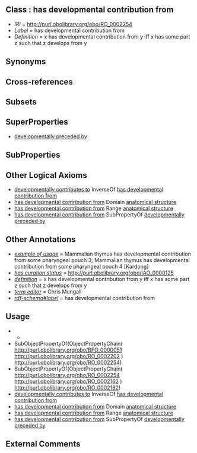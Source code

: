 
## Class : has developmental contribution from

 * *IRI* = http://purl.obolibrary.org/obo/RO_0002254
 * *Label* = has developmental contribution from
 * *Definition* = x has developmental contribution from y iff x has some part z such that z develops from y

## Synonyms


## Cross-references


## Subsets


## SuperProperties

 * [developmentally preceded by](../../RO/58/RO_0002258.md)

## SubProperties


## Other Logical Axioms

 * [developmentally contributes to](../../RO/55/RO_0002255.md) InverseOf [has developmental contribution from](../../RO/54/RO_0002254.md)
 * [has developmental contribution from](../../RO/54/RO_0002254.md) Domain [anatomical structure](../../CARO/03/CARO_0000003.md)
 * [has developmental contribution from](../../RO/54/RO_0002254.md) Range [anatomical structure](../../CARO/03/CARO_0000003.md)
 * [has developmental contribution from](../../RO/54/RO_0002254.md) SubPropertyOf [developmentally preceded by](../../RO/58/RO_0002258.md)

## Other Annotations

 * *[example of usage](../../IAO/12/IAO_0000112.md)* = Mammalian thymus has developmental contribution from some pharyngeal pouch 3; Mammalian thymus has developmental contribution from some pharyngeal pouch 4 [Kardong]
 * *[has curation status](../../IAO/14/IAO_0000114.md)* = http://purl.obolibrary.org/obo/IAO_0000125
 * *[definition](../../IAO/15/IAO_0000115.md)* = x has developmental contribution from y iff x has some part z such that z develops from y
 * *[term editor](../../IAO/17/IAO_0000117.md)* = Chris Mungall
 * *[rdf-schema#label](../../el/rdf-schema#label.md)* = has developmental contribution from

## Usage

 * -
 * SubObjectPropertyOf(ObjectPropertyChain( <http://purl.obolibrary.org/obo/BFO_0000051> <http://purl.obolibrary.org/obo/RO_0002202> ) <http://purl.obolibrary.org/obo/RO_0002254>)
 * SubObjectPropertyOf(ObjectPropertyChain( <http://purl.obolibrary.org/obo/RO_0002254> <http://purl.obolibrary.org/obo/RO_0002162> ) <http://purl.obolibrary.org/obo/RO_0002162>)
 * [developmentally contributes to](../../RO/55/RO_0002255.md) InverseOf [has developmental contribution from](../../RO/54/RO_0002254.md)
 * [has developmental contribution from](../../RO/54/RO_0002254.md) Domain [anatomical structure](../../CARO/03/CARO_0000003.md)
 * [has developmental contribution from](../../RO/54/RO_0002254.md) Range [anatomical structure](../../CARO/03/CARO_0000003.md)
 * [has developmental contribution from](../../RO/54/RO_0002254.md) SubPropertyOf [developmentally preceded by](../../RO/58/RO_0002258.md)

## External Comments

